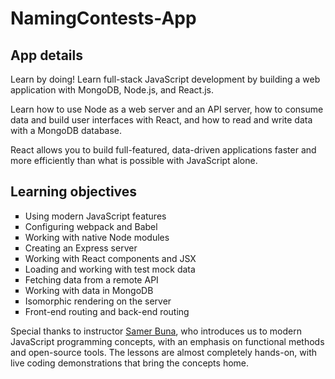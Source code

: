 # NamingContests-App

<!DOCTYPE html>
<html>
<body>
<div>
<h2>App details</h2>

  <p>
Learn by doing!
Learn full-stack JavaScript development by building a web application with MongoDB, Node.js, and React.js.

Learn how to use Node as a web server and an API server,
how to consume data and build user interfaces with React,
and how to read and write data with a MongoDB database.

React allows you to build full-featured, data-driven applications faster and more efficiently than what is possible with JavaScript alone.
  </p>
  
  <p>
  <h2>Learning objectives</h2>
  
  <ul style="list-style-type:square">
  <li>Using modern JavaScript features</li>
  <li>Configuring webpack and Babel</li>
  <li>Working with native Node modules</li>
  <li>Creating an Express server</li>
  <li>Working with React components and JSX</li>
  <li>Loading and working with test mock data</li>
  <li>Fetching data from a remote API</li>
  <li>Working with data in MongoDB</li>
  <li>Isomorphic rendering on the server</li>
  <li>Front-end routing and back-end routing</li>
</ul>
  </p>

  Special thanks to instructor [Samer Buna](https://www.linkedin.com/learning/instructors/samer-buna), who introduces us to modern JavaScript programming concepts, with an emphasis on functional methods and open-source tools. The lessons are almost completely hands-on, with live coding demonstrations that bring the concepts home.
 
</div>
</body>
</html>
